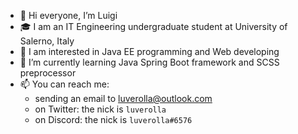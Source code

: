 - 👋 Hi everyone, I’m Luigi
- 🎓 I am an IT Engineering undergraduate student at University of Salerno, Italy
- 👀 I am interested in Java EE programming and Web developing
- 🌱 I’m currently learning Java Spring Boot framework and SCSS preprocessor
- 📫 You can reach me:
  -  sending an email to [luverolla@outlook.com](mailto:luverolla@outlook.com)
  -  on Twitter: the nick is `luverolla`
  -  on Discord: the nick is `luverolla#6576`
